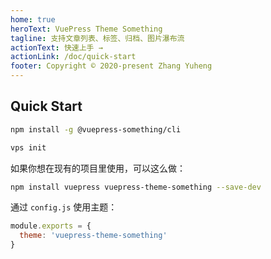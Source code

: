 ```yaml
---
home: true
heroText: VuePress Theme Something
tagline: 支持文章列表、标签、归档、图片瀑布流
actionText: 快速上手 →
actionLink: /doc/quick-start
footer: Copyright © 2020-present Zhang Yuheng
---
```


## Quick Start

```bash
npm install -g @vuepress-something/cli
```

```bash
vps init
```

如果你想在现有的项目里使用，可以这么做：
```bash
npm install vuepress vuepress-theme-something --save-dev
```

通过 `config.js` 使用主题：
```js
module.exports = {
  theme: 'vuepress-theme-something'
}
```
